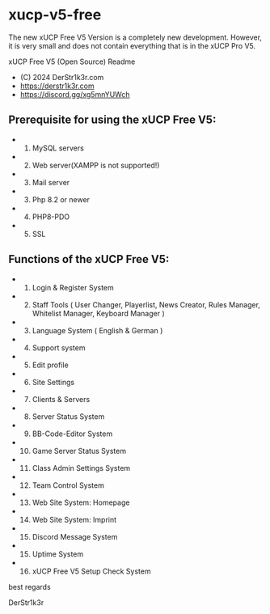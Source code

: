# xucp-v5-free
The new xUCP Free V5 Version is a completely new development. 
However, it is very small and does not contain everything that is in the xUCP Pro V5.

xUCP Free V5 (Open Source) Readme
*  (C) 2024 DerStr1k3r.com
*  https://derstr1k3r.com
*  https://discord.gg/xg5mnYUWch

## Prerequisite for using the xUCP Free V5:
*  1. MySQL servers
*  2. Web server(XAMPP is not supported!)
*  3. Mail server
*  3. Php 8.2 or newer
*  4. PHP8-PDO
*  5. SSL

## Functions of the xUCP Free V5:
*  1. Login & Register System
*  2. Staff Tools ( User Changer, Playerlist, News Creator, Rules Manager, Whitelist Manager, Keyboard Manager )
*  3. Language System ( English & German )
*  4. Support system
*  5. Edit profile
*  6. Site Settings
*  7. Clients & Servers
*  8. Server Status System
*  9. BB-Code-Editor System
* 10. Game Server Status System
* 11. Class Admin Settings System
* 12. Team Control System
* 13. Web Site System: Homepage
* 14. Web Site System: Imprint
* 15. Discord Message System
* 15. Uptime System
* 16. xUCP Free V5 Setup Check System
  

best regards

DerStr1k3r

